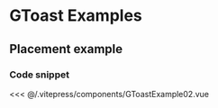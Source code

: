 # GToast Examples

<!--
## Basic Toast, default placement, type "success"

<GToastExample01></GToastExample01>

### Code snippet


<<< @/.vitepress/components/GToastExample01.vue{8,16,18,20-29}
-->

## Placement example

<GToastExample02></GToastExample02>

### Code snippet


<<< @/.vitepress/components/GToastExample02.vue



<!-- <ExampleGToast /> -->

<script setup>
//import ExampleGToast from './.vitepress/components/ExampleGToast.vue';

//import { BaseButton }from 'gcomp';


/*import { onMounted } from 'vue'
/*
onMounted(() => {
  import('./lib-that-access-window-on-import').then((module) => {
    // use code
  })
})
*/

import { defineClientComponent } from 'vitepress'

//const GToastExample01 = defineClientComponent(() => {
//  return import('./.vitepress/components/GToastExample01.vue')
//})

const GToastExample02 = defineClientComponent(() => {
  return import('./.vitepress/components/GToastExample02.vue')
})


</script>
